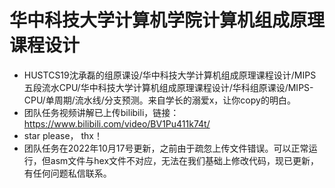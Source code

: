 # 华中科技大学计算机学院计算机组成原理课程设计
+ HUSTCS19沈承磊的组原课设/华中科技大学计算机组成原理课程设计/MIPS五段流水CPU/华中科技大学计算机组成原理课程设计/华科组原课设/MIPS-CPU/单周期/流水线/分支预测。来自学长的溺爱x，让你copy的明白。
+ 团队任务视频讲解已上传bilibili，链接：https://www.bilibili.com/video/BV1Pu411k74t/
+ star please， thx！
+ 团队任务在2022年10月17号更新，之前由于疏忽上传文件错误。可以正常运行，但asm文件与hex文件不对应，无法在我们基础上修改代码，现已更新，有任何问题私信联系。
